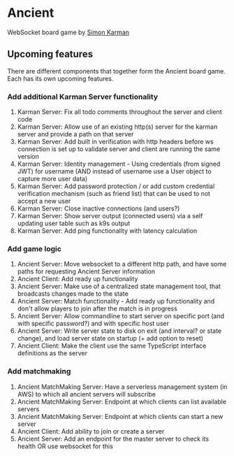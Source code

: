 # Ancient
WebSocket board game by [Simon Karman](https://www.simonkarman.nl)

## Upcoming features
There are different components that together form the Ancient board game. Each has its own upcoming features.

### Add additional Karman Server functionality
1. Karman Server: Fix all todo comments throughout the server and client code
2. Karman Server: Allow use of an existing http(s) server for the karman server and provide a path on that server
3. Karman Server: Add built in verification with http headers before ws connection is set up to validate server and client are running the same version
4. Karman Server: Identity management - Using credentials (from signed JWT) for username (AND instead of username use a User object to capture more user data)
5. Karman Server: Add password protection / or add custom credential verification mechanism (such as friend list) that can be used to not accept a new user
6. Karman Server: Close inactive connections (and users?)
7. Karman Server: Show server output (connected users) via a self updating user table such as k9s output
8. Karman Server: Add ping functionality with latency calculation

### Add game logic
1. Ancient Server: Move websocket to a different http path, and have some paths for requesting Ancient Server information
2. Ancient Client: Add ready up functionality
3. Ancient Server: Make use of a centralized state management tool, that broadcasts changes made to the state
4. Ancient Server: Match functionality - Add ready up functionality and don't allow players to join after the match is in progress
5. Ancient Server: Allow commandline to start server on specific port (and with specific password?) and with specific host user
6. Ancient Server: Write server state to disk on exit (and interval? or state change), and load server state on startup (+ add option to reset)
7. Ancient Client: Make the client use the same TypeScript interface definitions as the server

### Add matchmaking
1. Ancient MatchMaking Server: Have a serverless management system (in AWS) to which all ancient servers will subscribe
2. Ancient MatchMaking Server: Endpoint at which clients can list available servers
3. Ancient MatchMaking Server: Endpoint at which clients can start a new server
4. Ancient Client: Add ability to join or create a server
5. Ancient Server: Add an endpoint for the master server to check its health OR use websocket for this
